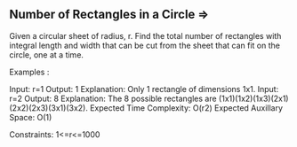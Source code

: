 Number of Rectangles in a Circle  =>
--------------------------------


Given a circular sheet of radius, r. Find the total number of rectangles with integral length and width that can be cut from the sheet that can fit on the circle, one at a time.

Examples :

Input: r=1
Output: 1
Explanation: Only 1 rectangle of dimensions 1x1.
Input: r=2
Output: 8
Explanation: The 8 possible rectangles are 
(1x1)(1x2)(1x3)(2x1)(2x2)(2x3)(3x1)(3x2).
Expected Time Complexity: O(r2)
Expected Auxillary Space: O(1)


Constraints:
1<=r<=1000 

